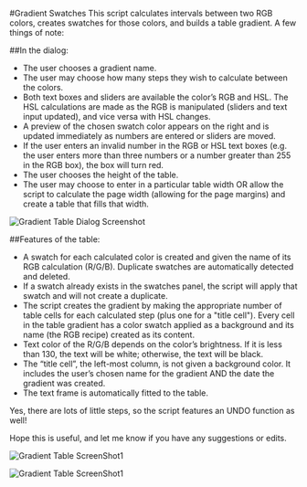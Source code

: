 #Gradient Swatches
This script calculates intervals between two RGB colors, creates swatches for those colors, and builds a table gradient.  A few things of note:

##In the dialog:
- The user chooses a gradient name.
- The user may choose how many steps they wish to calculate between the colors.
- Both text boxes and sliders are available the color’s RGB and HSL. The HSL calculations are made as the RGB is manipulated (sliders and text input updated), and vice versa with HSL changes.
- A preview of the chosen swatch color appears on the right and is updated immediately as numbers are entered or sliders are moved.
- If the user enters an invalid number in the RGB or HSL text boxes (e.g. the user enters more than three numbers or a number greater than 255 in the RGB box), the box will turn red.
- The user chooses the height of the table.
- The user may choose to enter in a particular table width OR allow the script to calculate the page width (allowing for the page margins) and create a table that fills that width.

![Gradient Table Dialog Screenshot](https://cloud.githubusercontent.com/assets/13002217/12951646/521e51b4-cfe1-11e5-97ca-66362fb58df1.png)

##Features of the table:
- A swatch for each calculated color is created and given the name of its RGB calculation (R/G/B).
Duplicate swatches are automatically detected and deleted.
- If a swatch already exists in the swatches panel, the script will apply that swatch and will not create a duplicate.
- The script creates the gradient by making the appropriate number of table cells for each calculated step (plus one for a "title cell"). Every cell in the table gradient has a color swatch applied as a background and its name (the RGB recipe) created as its content.
- Text color of the R/G/B depends on the color’s brightness. If it is less than 130, the text will be white; otherwise, the text will be black.
- The “title cell”, the left-most column, is not given a background color. It includes the user’s chosen name for the gradient AND the date the gradient was created.
- The text frame is automatically fitted to the table.

Yes, there are lots of little steps, so the script features an UNDO function as well! 

Hope this is useful, and let me know if you have any suggestions or edits.

![Gradient Table ScreenShot1](https://cloud.githubusercontent.com/assets/13002217/12951630/36fea636-cfe1-11e5-9eb9-6f20ec95d2d3.png)

![Gradient Table ScreenShot1](https://cloud.githubusercontent.com/assets/13002217/12951649/5a253404-cfe1-11e5-874f-ac4bc7e0c7e7.png)
